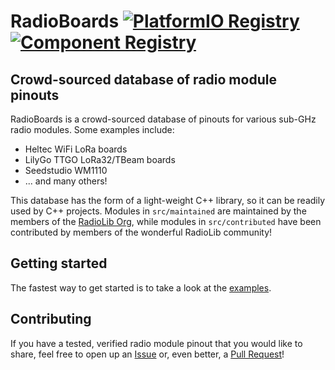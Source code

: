 # RadioBoards [![PlatformIO Registry](https://badges.registry.platformio.org/packages/jgromes/library/RadioBoards.svg)](https://registry.platformio.org/libraries/jgromes/RadioBoards) [![Component Registry](https://components.espressif.com/components/jgromes/radioboards/badge.svg)](https://components.espressif.com/components/jgromes/radioboards)

## Crowd-sourced database of radio module pinouts

RadioBoards is a crowd-sourced database of pinouts for various sub-GHz radio modules. Some examples include:
* Heltec WiFi LoRa boards
* LilyGo TTGO LoRa32/TBeam boards
* Seedstudio WM1110
* ... and many others!

This database has the form of a light-weight C++ library, so it can be readily used by C++ projects.
Modules in `src/maintained` are maintained by the members of the [RadioLib Org](https://github.com/radiolib-org), while modules in `src/contributed` have been contributed by members of the wonderful RadioLib community!

## Getting started

The fastest way to get started is to take a look at the [examples](https://github.com/radiolib-org/RadioBoards/tree/main/examples).

## Contributing

If you have a tested, verified radio module pinout that you would like to share, feel free to open up an [Issue](https://github.com/radiolib-org/RadioBoards/issues) or, even better, a [Pull Request](https://github.com/radiolib-org/RadioBoards/pulls)!
